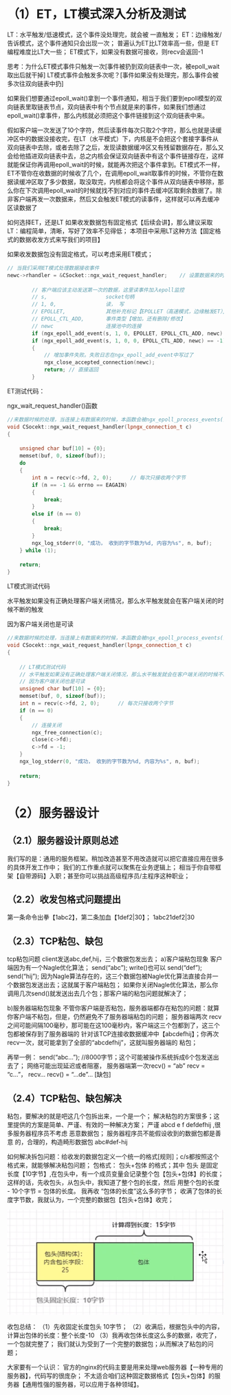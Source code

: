 # （1）ET，LT模式深入分析及测试

LT：水平触发/低速模式，这个事件没处理完，就会被 一直触发；
ET：边缘触发/告诉模式，这个事件通知只会出现一次；
普遍认为ET比LT效率高一些，但是 ET编程难度比LT大一些；
ET模式下，如果没有数据可接收，则recv会返回-1

思考：为什么ET模式事件只触发一次[事件被扔到双向链表中一次，被epoll_wait取出后就干掉]
LT模式事件会触发多次呢？[事件如果没有处理完，那么事件会被多次往双向链表中扔]

如果我们想要通过epoll_wait()拿到一个事件通知，相当于我们要到epoll模型的双向链表里取链表节点，双向链表中有个节点就是来的事件，如果我们想通过epoll_wait()拿事件，那么内核就必须把这个事件链接到这个双向链表中来。

假如客户端一次发送了10个字符，然后读事件每次只取2个字符，那么也就是读缓冲区中的数据没接收完，在LT（水平模式）下，内核是不会把这个套接字事件从双向链表中去除，或者去除了之后，发现读数据缓冲区又有残留数据存在，那么又会给他插进双向链表中去，总之内核会保证双向链表中有这个事件链接存在，这样就能保证你再调用epoll_wait的时候，就能再次把这个事件拿到。ET模式不一样，ET不管你在收数据的时候收了几个，在调用epoll_wait取事件的时候，不管你在数据读缓冲区取了多少数据，取没取完，内核都会将这个事件从双向链表中移除，那么你在下次调用epoll_wait的时候就找不到对应的事件去缓冲区取剩余数据了。除非客户端再发一次数据来，然后又会触发ET模式的读事件，这样就可以再去缓冲区读数据了

如何选择ET，还是LT
如果收发数据包有固定格式【后续会讲】，那么建议采取LT：编程简单，清晰，写好了效率不见得低；
本项目中采用LT这种方法【固定格式的数据收发方式来写我们的项目】

如果收发数据包没有固定格式，可以考虑采用ET模式；

```c++
// 当我们采用ET模式处理数据接收事件
newc->rhandler = &CSocket::ngx_wait_request_handler;    // 设置数据来的时候的读处理函数。其实官方nginx中是ngx_http_wait_request_handler()

        // 客户端应该主动发送第一次的数据，这里读事件加入epoll监控
        // s,                   socket句柄
        // 1, 0,                读， 写
        // EPOLLET,             其他补充标记【EPOLLET（高速模式，边缘触发ET）】
        // EPOLL_CTL_ADD,       事件类型【增加，还有删除/修改】
        // newc                 连接池中的连接
        if (ngx_epoll_add_event(s, 1, 0, EPOLLET, EPOLL_CTL_ADD, newc) == -1)	// ET
        if (ngx_epoll_add_event(s, 1, 0, 0, EPOLL_CTL_ADD, newc) == -1)	// LT
        {
            // 增加事件失败。失败日志在ngx_epoll_add_event中写过了
            ngx_close_accepted_connection(newc);
            return; // 直接返回
        }
```

ET测试代码：

ngx_wait_request_handler()函数

```c++
//来数据时候的处理，当连接上有数据来的时候，本函数会被ngx_epoll_process_events()所调用  ,官方的类似函数为ngx_http_wait_request_handler();
void CSocekt::ngx_wait_request_handler(lpngx_connection_t c)
{
    
	unsigned char buf[10] = {0};
    memset(buf, 0, sizeof(buf));
    do
    {
        int n = recv(c->fd, 2, 0);      // 每次只接收两个字节
        if (n == -1 && errno == EAGAIN)
        {
            break;
        }
        else if (n == 0)
        {
            break;
        }
        ngx_log_stderr(0, "成功， 收到的字节数为%d, 内容为%s", n, buf);
    } while (1);
    
    return;
}
```

  LT模式测试代码

  水平触发如果没有正确处理客户端关闭情况，那么水平触发就会在客户端关闭的时候不断的触发

  因为客户端关闭也是可读

```c++
//来数据时候的处理，当连接上有数据来的时候，本函数会被ngx_epoll_process_events()所调用  ,官方的类似函数为ngx_http_wait_request_handler();
void CSocekt::ngx_wait_request_handler(lpngx_connection_t c)
{
    
    // LT模式测试代码
    // 水平触发如果没有正确处理客户端关闭情况，那么水平触发就会在客户端关闭的时候不断的触发
    // 因为客户端关闭也是可读
    unsigned char buf[10] = {0};
    memset(buf, 0, sizeof(buf));
    int n = recv(c->fd, 2, 0);      // 每次只接收两个字节
    if (n == 0)
    {
        // 连接关闭
        ngx_free_connection(c);
        close(c->fd);
        c->fd = -1;
    }
    ngx_log_stderr(0, "成功， 收到的字节数为%d, 内容为%s", n, buf);

    return;
}
```



# （2）服务器设计

## （2.1）服务器设计原则总述

我们写的是：通用的服务框架。稍加改造甚至不用改造就可以把它直接应用在很多的具体开发工作中；
我们的工作重点就可以聚焦在业务逻辑上； 相当于你自带框架【自带源码】入职；甚至你可以挑战高级程序员/主程序这种职业；

## （2.2）收发包格式问题提出

第一条命令出拳【1abc2】，第二条加血【1def2|30】；
1abc21def2|30

## （2.3）TCP粘包、缺包

tcp粘包问题
client发送abc,def,hij，三个数据包发出去；
a)客户端粘包现象
客户端因为有一个Nagle优化算法；
send(“abc”); write()也可以
send(“def”);
send(“hij”);
因为Nagle算法存在的，这三个数据包被Nagle优化算法直接合并一个数据包发送出去；这就属于客户端粘包；
如果你关闭Nagle优化算法，那么你调用几次send()就发送出去几个包；那客户端的粘包问题就解决了；

b)服务器端粘包现象
不管你客户端是否粘包，服务器端都存在粘包的问题：就算你客户端不粘包，但是，仍然避免不了服务器端粘包的问题；
服务器端两次 recv之间可能间隔100毫秒，那可能在这100毫秒内，客户端这三个包都到了，这三个包都被保存到了服务器端的
针对该TCP连接收数据缓冲中【abcdefhij】；你再次recv一次，就可能拿到了全部的“abcdefhij”，这就叫服务器端的 粘包；

再举一例：
send(“abc…”); //8000字节；这个可能被操作系统拆成6个包发送出去了；
网络可能出现延迟或者阻塞，
服务器端第一次recv() = “ab”
recv = “c…”，
recv…
recv() = “…de”… [缺包]

## （2.4）TCP粘包、缺包解决

粘包，要解决的就是吧这几个包拆出来，一个是一个；
解决粘包的方案很多；这里提供的方案是简单、严谨、有效的一种解决方案；
严谨
abcd e f defdefhij ,很多服务器程序员不考虑 恶意数据包；
服务器程序员不能假设收到的数据包都是善意 的，合理的，构造畸形数据包 abc#def-hij

如何解决拆包问题：给收发的数据包定义一个统一的格式[规则]；c/s都按照这个格式来，就能够解决粘包问题；
包格式： 包头+包体 的格式；其中 包头 是固定长度【10字节】,在包头中，有一个成员变量会记录整个包【包头+包体】的长度；
这样的话，先收包头，从包头中，我知道了整个包的长度，然后 用整个包的长度 - 10个字节 = 包体的长度。
我再收 “包体的长度”这么多的字节； 收满了包体的长度字节数，我就认为，一个完整的数据包【包头+包体】收完；

![](img/4-8-1.png)

收包总结：
（1）先收固定长度包头 10字节；
（2）收满后，根据包头中的内容，计算出包体的长度：整个长度-10
（3）我再收包体长度这么多的数据，收完了，一个包就完整了；
我们就认为受到了一个完整的数据包；从而解决了粘包的问题；

大家要有一个认识：
官方的nginx的代码主要是用来处理web服务器【一种专用的服务器】，代码写的很庞杂；
不太适合咱们这种固定数据格式【包头+包体】的服务器【通用性强的服务器，可以应用于各种领域】。